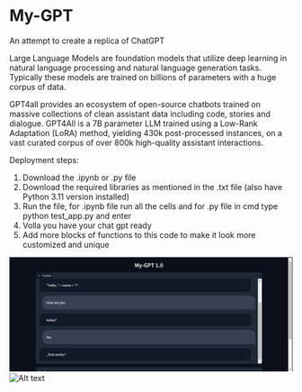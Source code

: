 # My-GPT
An attempt to create a replica of ChatGPT

Large Language Models are foundation models that utilize deep learning in natural language processing and natural language generation tasks. Typically these models are trained on billions of parameters with a huge corpus of data.

GPT4all provides an ecosystem of open-source chatbots trained on massive collections of clean assistant data including code, stories and dialogue. GPT4All is a 7B parameter LLM trained using a Low-Rank Adaptation (LoRA) method, yielding 430k post-processed instances, on a vast curated corpus of over 800k high-quality assistant interactions.

Deployment steps:
1. Download the .ipynb or .py file
2. Download the required libraries as mentioned in the .txt file (also have Python 3.11 version installed)
3. Run the file, for .ipynb file run all the cells and for .py file in cmd type python test_app.py and enter
4. Volla you have your chat gpt ready
5. Add more blocks of functions to this code to make it look more customized and unique

![Alt text](assets/image.png)
![Alt text](iassets/mage-1.png)